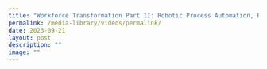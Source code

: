 ```yaml
---
title: "Workforce Transformation Part II: Robotic Process Automation, RPA"
permalink: /media-library/videos/permalink/
date: 2023-09-21
layout: post
description: ""
image: ""
---
```


